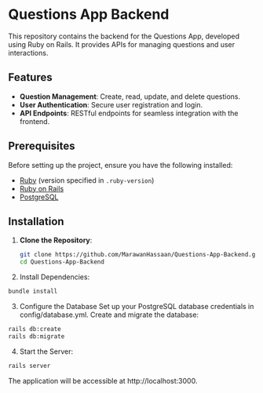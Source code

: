 # Questions App Backend

This repository contains the backend for the Questions App, developed using Ruby on Rails. It provides APIs for managing questions and user interactions.

## Features

- **Question Management**: Create, read, update, and delete questions.
- **User Authentication**: Secure user registration and login.
- **API Endpoints**: RESTful endpoints for seamless integration with the frontend.

## Prerequisites

Before setting up the project, ensure you have the following installed:

- [Ruby](https://www.ruby-lang.org/en/documentation/installation/) (version specified in `.ruby-version`)
- [Ruby on Rails](https://guides.rubyonrails.org/getting_started.html#installing-rails)
- [PostgreSQL](https://www.postgresql.org/download/)

## Installation

1. **Clone the Repository**:

   ```bash
   git clone https://github.com/MarawanHassaan/Questions-App-Backend.git
   cd Questions-App-Backend
   ```
2. Install Dependencies:
  ```bash
  bundle install
  ```
3. Configure the Database
   Set up your PostgreSQL database credentials in config/database.yml.
   Create and migrate the database:
  ```bash
  rails db:create
  rails db:migrate
  ```
4. Start the Server:
  ```bash
  rails server
  ```
The application will be accessible at http://localhost:3000.
